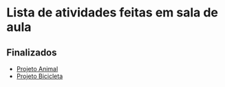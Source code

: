 # Lista de atividades feitas em sala de aula

## Finalizados
- [Projeto Animal](https://github.com/joelson91/Atividades-POO-Java/tree/main/Atividade_01)
- [Projeto Bicicleta](https://github.com/joelson91/Atividades-POO-Java/tree/main/Atividade_02)
